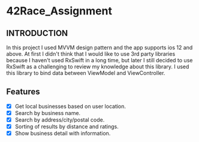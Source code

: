 # 42Race_Assignment

## INTRODUCTION

In this project I used MVVM design pattern and the app supports ios 12 and above. At first I didn't think that I would like to use 3rd party libraries because I haven't used RxSwift in a long time, but later I still decided to use RxSwift as a challenging to review my knowledge about this library. I used this library to bind data between ViewModel and ViewController.

## Features

- [x] Get local businesses based on user location.
- [x] Search by business name.
- [x] Search by address/city/postal code.
- [x] Sorting of results by distance and ratings.
- [x] Show business detail with information.
